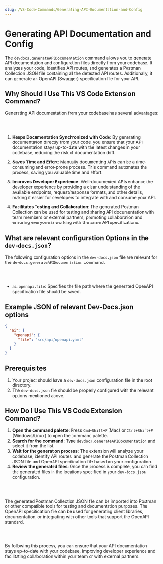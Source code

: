 ```yaml
---
slug: /VS-Code-Commands/Generating-API-Documentation-and-Config
---
```


# Generating API Documentation and Config

The `devdocs.generateAPIDocumentation` command allows you to generate API documentation and configuration files directly from your codebase. It analyzes your code, identifies API routes, and generates a Postman Collection JSON file containing all the detected API routes. Additionally, it can generate an OpenAPI (Swagger) specification file for your API.

## Why Should I Use This VS Code Extension Command?

Generating API documentation from your codebase has several advantages:

<br></br>

1. **Keeps Documentation Synchronized with Code**: By generating documentation directly from your code, you ensure that your API documentation stays up-to-date with the latest changes in your codebase, reducing the risk of documentation drift.

2. **Saves Time and Effort**: Manually documenting APIs can be a time-consuming and error-prone process. This command automates the process, saving you valuable time and effort.

3. **Improves Developer Experience**: Well-documented APIs enhance the developer experience by providing a clear understanding of the available endpoints, request/response formats, and other details, making it easier for developers to integrate with and consume your API.

4. **Facilitates Testing and Collaboration**: The generated Postman Collection can be used for testing and sharing API documentation with team members or external partners, promoting collaboration and ensuring everyone is working with the same API specifications.

## What are relevant configuration Options in the `dev-docs.json`?

The following configuration options in the `dev-docs.json` file are relevant for the `devdocs.generateAPIDocumentation` command:

<br></br>

- `ai.openapi.file`: Specifies the file path where the generated OpenAPI specification file should be saved.

## Example JSON of relevant Dev-Docs.json options

```json
{
  "ai": {
    "openapi": {
      "file": "src/api/openapi.yaml"
    }
  }
}
```

## Prerequisites

1. Your project should have a `dev-docs.json` configuration file in the root directory.
2. The `dev-docs.json` file should be properly configured with the relevant options mentioned above.

## How Do I Use This VS Code Extension Command?

1. **Open the command palette**: Press `Cmd+Shift+P` (Mac) or `Ctrl+Shift+P` (Windows/Linux) to open the command palette.
2. **Search for the command**: Type `devdocs.generateAPIDocumentation` and select it from the list.
3. **Wait for the generation process**: The extension will analyze your codebase, identify API routes, and generate the Postman Collection JSON file and OpenAPI specification file based on your configuration.
4. **Review the generated files**: Once the process is complete, you can find the generated files in the locations specified in your `dev-docs.json` configuration.

<br></br>

The generated Postman Collection JSON file can be imported into Postman or other compatible tools for testing and documentation purposes. The OpenAPI specification file can be used for generating client libraries, documentation, or integrating with other tools that support the OpenAPI standard.

<br></br>

By following this process, you can ensure that your API documentation stays up-to-date with your codebase, improving developer experience and facilitating collaboration within your team or with external partners.
  
  